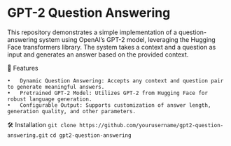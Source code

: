 # GPT-2 Question Answering

This repository demonstrates a simple implementation of a question-answering system using OpenAI’s GPT-2 model, leveraging the Hugging Face transformers library. The system takes a context and a question as input and generates an answer based on the provided context.

🚀 Features

	•	Dynamic Question Answering: Accepts any context and question pair to generate meaningful answers.
	•	Pretrained GPT-2 Model: Utilizes GPT-2 from Hugging Face for robust language generation.
	•	Configurable Output: Supports customization of answer length, generation quality, and other parameters.

 🛠️ Installation
    `git clone https://github.com/yourusername/gpt2-question-answering.git` 
    `cd gpt2-question-answering`
